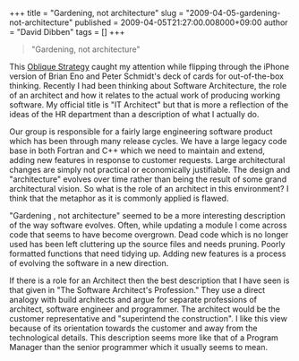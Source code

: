 +++
title = "Gardening, not architecture"
slug = "2009-04-05-gardening-not-architecture"
published = 2009-04-05T21:27:00.008000+09:00
author = "David Dibben"
tags = []
+++
> "Gardening, not architecture"

This [Oblique Strategy](http://www.rtqe.net/ObliqueStrategies/) caught
my attention while flipping through the iPhone version of Brian Eno and
Peter Schmidt's deck of cards for out-of-the-box thinking. Recently I
had been thinking about Software Architecture, the role of an architect
and how it relates to the actual work of producing working software. My
official title is "IT Architect" but that is more a reflection of the
ideas of the HR department than a description of what I actually do.  
  
Our group is responsible for a fairly large engineering software product
which has been through many release cycles. We have a large legacy code
base in both Fortran and C++ which we need to maintain and extend,
adding new features in response to customer requests. Large
architectural changes are simply not practical or economically
justifiable. The design and "architecture" evolves over time rather than
being the result of some grand architectural vision. So what is the role
of an architect in this environment? I think that the metaphor as it is
commonly applied is flawed.  
  
"Gardening , not architecture" seemed to be a more interesting
description of the way software evolves. Often, while updating a module
I come across code that seems to have become overgrown. Dead code which
is no longer used has been left cluttering up the source files and needs
pruning. Poorly formatted functions that need tidying up. Adding new
features is a process of evolving the software in a new direction.  
  
  
If there is a role for an Architect then the best description that I
have seen is that given in "The Software Architect's Profession." They
use a direct analogy with build architects and argue for separate
professions of architect, software engineer and programmer. The
architect would be the customer representative and "superintend the
construction". I like this view because of its orientation towards the
customer and away from the technological details. This description seems
more like that of a Program Manager than the senior programmer which it
usually seems to mean.
